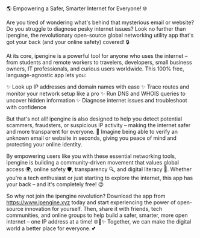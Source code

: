 🌎 Empowering a Safer, Smarter Internet for Everyone! 🌐

Are you tired of wondering what's behind that mysterious email or website? Do you struggle to diagnose pesky internet issues? Look no further than ipengine, the revolutionary open-source global networking utility app that's got your back (and your online safety) covered! 🔒

At its core, ipengine is a powerful tool for anyone who uses the internet – from students and remote workers to travelers, developers, small business owners, IT professionals, and curious users worldwide. This 100% free, language-agnostic app lets you:

✨ Look up IP addresses and domain names with ease
✨ Trace routes and monitor your network setup like a pro
✨ Run DNS and WHOIS queries to uncover hidden information
✨ Diagnose internet issues and troubleshoot with confidence

But that's not all! ipengine is also designed to help you detect potential scammers, fraudsters, or suspicious IP activity – making the internet safer and more transparent for everyone. 💪 Imagine being able to verify an unknown email or website in seconds, giving you peace of mind and protecting your online identity.

By empowering users like you with these essential networking tools, ipengine is building a community-driven movement that values global access 🌍, online safety 🛡️, transparency 🔍, and digital literacy 📡. Whether you're a tech enthusiast or just starting to explore the internet, this app has your back – and it's completely free! 😉

So why not join the ipengine revolution? Download the app from https://www.ipengine.xyz today and start experiencing the power of open-source innovation for yourself. Then, share it with friends, tech communities, and online groups to help build a safer, smarter, more open internet – one IP address at a time! 🌐🚀✨ Together, we can make the digital world a better place for everyone. 💕
